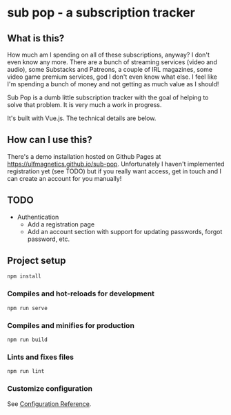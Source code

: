 # sub pop - a subscription tracker

## What is this?

How much am I spending on all of these subscriptions, anyway? I don't even know
any more. There are a bunch of streaming services (video and audio), some Substacks
and Patreons, a couple of IRL magazines, some video game premium services, god I don't
even know what else. I feel like I'm spending a bunch of money and not getting as much
value as I should!

Sub Pop is a dumb little subscription tracker with the goal of helping to solve that
problem. It is very much a work in progress.

It's built with Vue.js. The technical details are below.

## How can I use this?

There's a demo installation hosted on Github Pages at https://ulfmagnetics.github.io/sub-pop.
Unfortunately I haven't implemented registration yet (see TODO) but if you really want access,
get in touch and I can create an account for you manually!

## TODO

- Authentication
  - Add a registration page
  - Add an account section with support for updating passwords, forgot password, etc.

## Project setup

```
npm install
```

### Compiles and hot-reloads for development

```
npm run serve
```

### Compiles and minifies for production

```
npm run build
```

### Lints and fixes files

```
npm run lint
```

### Customize configuration

See [Configuration Reference](https://cli.vuejs.org/config/).
